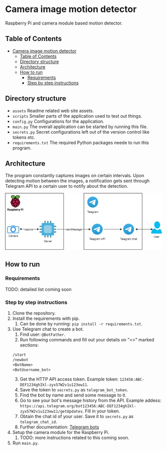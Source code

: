 # Camera image motion detector
Raspberry Pi and camera module based motion detector.

## Table of Contents
- [Camera image motion detector](#camera-image-motion-detector)
  - [Table of Contents](#table-of-contents)
  - [Directory structure](#directory-structure)
  - [Architecture](#architecture)
  - [How to run](#how-to-run)
    - [Requirements](#requirements)
    - [Step by step instructions](#step-by-step-instructions)


## Directory structure
- `assets` Readme related web site assets.
- `scripts` Smaller parts of the application used to test out things.
- `config.py` Configurations for the application.
- `main.py` The overall application can be started by running this file.
- `secrets.py` Secret configurations left out of the version control like tokens etc.
- `requirements.txt` The required Python packages neede to run this program.


## Architecture
The program constantly captures images on certain intervals. Upon detecting motion between the images, a notification gets sent through Telegram API to a certain user to notify about the detection.

<p align="center">
    <img src="./assets/Diagram.jpg">
    <!-- ![Diagram](./assets/Diagram.jpg) -->
</p>

## How to run

### Requirements
TODO: detailed list coming soon

### Step by step instructions
1. Clone the repository.
2. Install the requirements with pip.
   1. Can be done by running: `pip install -r requirements.txt`.
3. Use Telegram chat to create a bot.
   1. Find user: `@BotFather`.
   2. Run following commands and fill out your details on "<>" marked sections:
   ```
   /start
   /newbot
   <BotName>
   <BotUsername_bot>
   ```
   3. Get the HTTP API access token. Example token: `123456:ABC-DEF1234ghIkl-zyx57W2v1u123ew11`.
   4. Save the token to `secrets.py` as `telegram_bot_token`.
   5. Find the bot by name and send some message to it.
   6. Go to see your bot's message history from the API. Example addess: `https://api.telegram.org/bot123456:ABC-DEF1234ghIkl-zyx57W2v1u123ew11/getUpdates`. Fill in your token.
   7. Obtain the chat id of your user. Save it to `secrets.py` as `telegram_chat_id`.
   8. Further documentation: [Telegram bots](https://core.telegram.org/bots)
4. Setup the camera module for the Raspberry Pi.
   1. TODO: more instructions related to this coming soon.
5. Run `main.py`.

